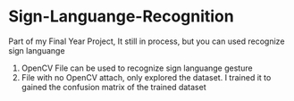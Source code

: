 # Sign-Languange-Recognition
Part of my Final Year Project, It still in process, but you can used recognize sign languange 

1. OpenCV File can be used to recognize sign languange gesture
2. File with no OpenCV attach, only explored the dataset. I trained it to gained the confusion matrix of the trained dataset
